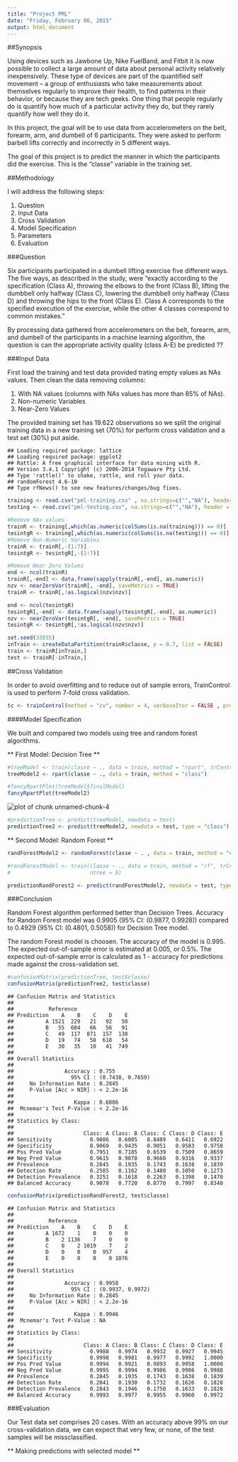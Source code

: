 ```yaml
---
title: "Project PML"
date: "Friday, February 06, 2015"
output: html_document
---
```


##Synopsis

Using devices such as Jawbone Up, Nike FuelBand, and Fitbit it is now possible to collect a large amount of data about personal activity relatively inexpensively. These type of devices are part of the quantified self movement – a group of enthusiasts who take measurements about themselves regularly to improve their health, to find patterns in their behavior, or because they are tech geeks. One thing that people regularly do is quantify how much of a particular activity they do, but they rarely quantify how well they do it.

In this project, the goal will be to use data from accelerometers on the belt, forearm, arm, and dumbell of 6 participants. They were asked to perform barbell lifts correctly and incorrectly in 5 different ways.

The goal of this project is to predict the manner in which the participants did the exercise. This is the “classe” variable in the training set.

##Methodology

I will address the following steps:

1. Question
2. Input Data
3. Cross Validation
4. Model Specification
5. Parameters
6. Evaluation 

###Question

Six participants participated in a dumbell lifting exercise five different ways. The five ways, as described in the study, were “exactly according to the specification (Class A), throwing the elbows to the front (Class B), lifting the dumbbell only halfway (Class C), lowering the dumbbell only halfway (Class D) and throwing the hips to the front (Class E). Class A corresponds to the specified execution of the exercise, while the other 4 classes correspond to common mistakes.”

By processing data gathered from accelerometers on the belt, forearm, arm, and dumbell of the participants in a machine learning algorithm, the question is can the appropriate activity quality (class A-E) be predicted ??

###Input Data

First load the training and test data provided trating empty values as NAs values. Then clean the data removing columns:

1. With NA values (columns with NAs values has more than 85% of NAs).
2. Non-numeric Variables
3. Near-Zero Values

The provided training set has 19.622 observations so we split the original training data in a new training set (70%) for perform cross validation and a test set (30%) put aside.


```
## Loading required package: lattice
## Loading required package: ggplot2
## Rattle: A free graphical interface for data mining with R.
## Version 3.4.1 Copyright (c) 2006-2014 Togaware Pty Ltd.
## Type 'rattle()' to shake, rattle, and roll your data.
## randomForest 4.6-10
## Type rfNews() to see new features/changes/bug fixes.
```


```r
training <- read.csv("pml-training.csv" , na.strings=c("","NA"), header = TRUE)
testing <- read.csv("pml-testing.csv", na.strings=c("","NA"), header = TRUE)

#Remove NAs values
trainR <- training[,which(as.numeric(colSums(is.na(training))) == 0)]
tesintgR <- training[,which(as.numeric(colSums(is.na(testing))) == 0)]
#Remove Non-Numeric Variables
trainR <- trainR[,-(1:7)]
tesintgR <- tesintgR[,-(1:7)]

#Remove Near Zero Values
end <- ncol(trainR)
trainR[,-end] <- data.frame(sapply(trainR[,-end], as.numeric))
nzv <- nearZeroVar(trainR[, -end], saveMetrics = TRUE)
trainR <- trainR[,!as.logical(nzv$nzv)]

end <- ncol(tesintgR)
tesintgR[,-end] <- data.frame(sapply(tesintgR[,-end], as.numeric))
nzv <- nearZeroVar(tesintgR[, -end], saveMetrics = TRUE)
tesintgR <- tesintgR[,!as.logical(nzv$nzv)]

set.seed(33835)
inTrain <- createDataPartition(trainR$classe, p = 0.7, list = FALSE)
train <- trainR[inTrain,]
test <- trainR[-inTrain,]
```

##Cross Validation

In order to avoid overfitting and to reduce out of sample errors, TrainControl is used to perform 7-fold cross validation.


```r
tc <- trainControl(method = "cv", number = 4, verboseIter = FALSE , preProcOptions = "pca", allowParallel = TRUE)
```

####Model Specification

We built and compared two models using tree and random forest algorithms. 

** First Model: Decision Tree **

```r
#treeModel <- train(classe ~ ., data = train, method = "rpart", trControl = tc)
treeModel2 <- rpart(classe ~ ., data = train, method = "class")

#fancyRpartPlot(treeModel$finalModel)
fancyRpartPlot(treeModel2)
```

![plot of chunk unnamed-chunk-4](figure/unnamed-chunk-4-1.png) 

```r
#predictionTree <- predict(treeModel, newdata = test)
predictionTree2 <- predict(treeModel2, newdata = test, type = "class")
```

** Second Model: Random Forest **


```r
randForestModel2 <- randomForest(classe ~ . , data = train, method = "class")

#randForestModel <- train(classe ~ ., data = train, method = "rf", trControl = tc, prox = TRUE, allowParallel=TRUE,
#                         ntree = 5)

predictionRandForest2 <- predict(randForestModel2, newdata = test, type = "class")
```

###Conclusion

Random Forest algorithm performed better than Decision Trees.
Accuracy for Random Forest model was 0.9905 (95% CI: (0.9877, 0.9928)) compared to 0.4929 (95% CI: (0.4801, 0.5058)) for Decision Tree model. 

The random Forest model is choosen. The accuracy of the model is 0.995. The expected out-of-sample error is estimated at 0.005, or 0.5%. The expected out-of-sample error is calculated as 1 - accuracy for predictions made against the cross-validation set.


```r
#confusionMatrix(predictionTree, test$classe)
confusionMatrix(predictionTree2, test$classe)
```

```
## Confusion Matrix and Statistics
## 
##           Reference
## Prediction    A    B    C    D    E
##          A 1521  229   21   92   50
##          B   55  684   66   56   91
##          C   49  117  871  157  138
##          D   19   74   58  618   54
##          E   30   35   10   41  749
## 
## Overall Statistics
##                                           
##                Accuracy : 0.755           
##                  95% CI : (0.7438, 0.7659)
##     No Information Rate : 0.2845          
##     P-Value [Acc > NIR] : < 2.2e-16       
##                                           
##                   Kappa : 0.6886          
##  Mcnemar's Test P-Value : < 2.2e-16       
## 
## Statistics by Class:
## 
##                      Class: A Class: B Class: C Class: D Class: E
## Sensitivity            0.9086   0.6005   0.8489   0.6411   0.6922
## Specificity            0.9069   0.9435   0.9051   0.9583   0.9758
## Pos Pred Value         0.7951   0.7185   0.6539   0.7509   0.8659
## Neg Pred Value         0.9615   0.9078   0.9660   0.9316   0.9337
## Prevalence             0.2845   0.1935   0.1743   0.1638   0.1839
## Detection Rate         0.2585   0.1162   0.1480   0.1050   0.1273
## Detection Prevalence   0.3251   0.1618   0.2263   0.1398   0.1470
## Balanced Accuracy      0.9078   0.7720   0.8770   0.7997   0.8340
```

```r
confusionMatrix(predictionRandForest2, test$classe)
```

```
## Confusion Matrix and Statistics
## 
##           Reference
## Prediction    A    B    C    D    E
##          A 1672    1    0    0    0
##          B    2 1136    7    0    0
##          C    0    2 1019    7    2
##          D    0    0    0  957    4
##          E    0    0    0    0 1076
## 
## Overall Statistics
##                                           
##                Accuracy : 0.9958          
##                  95% CI : (0.9937, 0.9972)
##     No Information Rate : 0.2845          
##     P-Value [Acc > NIR] : < 2.2e-16       
##                                           
##                   Kappa : 0.9946          
##  Mcnemar's Test P-Value : NA              
## 
## Statistics by Class:
## 
##                      Class: A Class: B Class: C Class: D Class: E
## Sensitivity            0.9988   0.9974   0.9932   0.9927   0.9945
## Specificity            0.9998   0.9981   0.9977   0.9992   1.0000
## Pos Pred Value         0.9994   0.9921   0.9893   0.9958   1.0000
## Neg Pred Value         0.9995   0.9994   0.9986   0.9986   0.9988
## Prevalence             0.2845   0.1935   0.1743   0.1638   0.1839
## Detection Rate         0.2841   0.1930   0.1732   0.1626   0.1828
## Detection Prevalence   0.2843   0.1946   0.1750   0.1633   0.1828
## Balanced Accuracy      0.9993   0.9977   0.9955   0.9960   0.9972
```


###Evaluation

Our Test data set comprises 20 cases. With an accuracy above 99% on our cross-validation data, we can expect that very few, or none, of the test samples will be missclassified.

** Making predictions with selected model **


